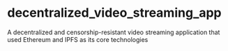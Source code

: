 # decentralized_video_streaming_app
A decentralized and censorship-resistant video streaming application that used Ethereum and IPFS as its core technologies

